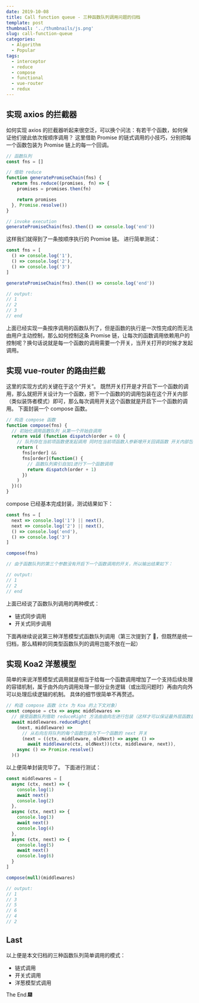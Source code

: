 ```yaml
---
date: 2019-10-08
title: Call function queue - 三种函数队列调用问题的归档
template: post
thumbnail: '../thumbnails/js.png'
slug: call-function-queue
categories:
  - Algorithm
  - Popular
tags:
  - interceptor
  - reduce
  - compose
  - functional
  - vue-router
  - redux
---
```


## 实现 axios 的拦截器

如何实现 axios 的拦截器听起来很空泛，可以换个问法：有若干个函数，如何保证他们彼此依次按顺序调用？
这里借助 Promise 的链式调用的小技巧，分别把每一个函数包装为 Promise 链上的每一个回调。

```js
// 函数队列
const fns = []

// 借助 reduce
function generatePromiseChain(fns) {
  return fns.reduce((promises, fn) => {
    promises = promises.then(fn)

    return promises
  }, Promise.resolve())
}

// invoke execution
generatePromiseChain(fns).then(() => console.log('end'))
```

这样我们就得到了一条按顺序执行的 Promise 链。
进行简单测试：

```js
const fns = [
  () => console.log('1'),
  () => console.log('2'),
  () => console.log('3')
]

generatePromiseChain(fns).then(() => console.log('end'))

// output:
// 1
// 2
// 3
// end
```

上面已经实现一条按序调用的函数队列了，但是函数的执行是一次性完成的而无法由用户主动控制，那么如何控制这条 Promise 链，让每次的函数调用依赖用户的控制呢？换句话说就是每一个函数的调用需要一个开关，当开关打开的时候才发起调用。

## 实现 vue-router 的路由拦截

这里的实现方式的关键在于这个“开关”。
既然开关打开是才开启下一个函数的调用，那么就把开关设计为一个函数，把下一个函数的的调用包装在这个开关内部（类似装饰者模式）即可，那么每次调用开关这个函数就是开启下一个函数的调用。
下面封装一个 compose 函数。

```js
// 构造 compose 函数
function compose(fns) {
  // 初始化调用函数队列 从第一个开始自调用
  return void (function dispatch(order = 0) {
    // 队列存在当前项函数便发起调用 同时在当前项函数入参新增开关回调函数 开关内部包装下一个函数的调用
    return (
      fns[order] &&
      fns[order](function() {
        // 函数队列索引自加1进行下一个函数调用
        return dispatch(order + 1)
      })
    )
  })()
}
```

compose 已经基本完成封装，测试结果如下：

```js
const fns = [
  next => console.log('1') || next(),
  next => console.log('2') || next(),
  () => console.log('end'),
  () => console.log('3')
]

compose(fns)

// 由于函数队列的第三个参数没有开启下一个函数调用的开关，所以输出结果如下：

// output:
// 1
// 2
// end
```

上面已经说了函数队列调用的两种模式：

- 链式同步调用
- 开关式同步调用

下面再继续说说第三种洋葱模型式函数队列调用（第三次提到了 🤣，但既然是统一归档，那么精粹的同类型函数队列的调用岂能不放在一起）

## 实现 Koa2 洋葱模型

简单的来说洋葱模型式调用就是相当于给每一个函数调用增加了一个支持后续处理的容错机制，属于由外向内调用处理一部分业务逻辑（或出现问题时）再由内向外可以处理后续逻辑的机制。
具体的细节很简单不再赘述。

```js
// 构造 compose 函数（ctx 为 Koa 的上下文对象）
const compose = ctx => async middlewares =>
  // 接受函数队列借助 reduceRight 方法由由向左进行包装（这样才可以保证最外层函数是队列的第一个最先执行）
  await middlewares.reduceRight(
    (next, middleware) =>
      // 从右向左将队列的每个函数包装为下一个函数的 next 开关
      (next = ((ctx, middleware, oldNext) => async () =>
        await middleware(ctx, oldNext))(ctx, middleware, next)),
    async () => Promise.resolve()
  )()
```

以上便简单封装完毕了。
下面进行测试：

```js
const middlewares = [
  async (ctx, next) => {
    console.log(1)
    await next()
    console.log(2)
  },
  async (ctx, next) => {
    console.log(3)
    await next()
    console.log(4)
  },
  async (ctx, next) => {
    console.log(5)
    await next()
    console.log(6)
  }
]

compose(null)(middlewares)

// output:
// 1
// 3
// 5
// 6
// 4
// 2
```

## Last

以上便是本文归档的三种函数队列简单调用的模式：

- 链式调用
- 开关式调用
- 洋葱模型式调用

The End.🎆
